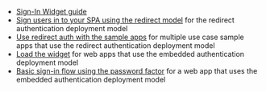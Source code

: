 * [Sign-In Widget guide](/code/javascript/okta_sign-in_widget)
* [Sign users in to your SPA using the redirect model](/docs/guides/sign-into-spa-redirect/vue/main/) for the redirect authentication deployment model
* [Use redirect auth with the sample apps](/docs/guides/sampleapp-oie-redirectauth/) for multiple use case sample apps that use the redirect authentication deployment model
* [Load the widget](/docs/guides/oie-embedded-widget-use-case-load/) for web apps that use the embedded authentication deployment model
* [Basic sign-in flow using the password factor](/docs/guides/oie-embedded-sdk-use-case-basic-sign-in/nodejs/main/) for a web app that uses the embedded authentication deployment model
